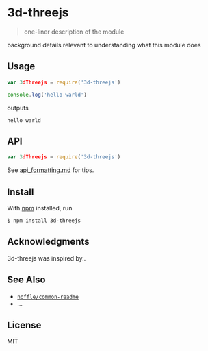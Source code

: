 # 3d-threejs

> one-liner description of the module

background details relevant to understanding what this module does

## Usage

```js
var 3dThreejs = require('3d-threejs')

console.log('hello warld')
```

outputs

```
hello warld
```

## API

```js
var 3dThreejs = require('3d-threejs')
```

See [api_formatting.md](api_formatting.md) for tips.

## Install

With [npm](https://npmjs.org/) installed, run

```
$ npm install 3d-threejs
```

## Acknowledgments

3d-threejs was inspired by..

## See Also

- [`noffle/common-readme`](https://github.com/noffle/common-readme)
- ...

## License

MIT

